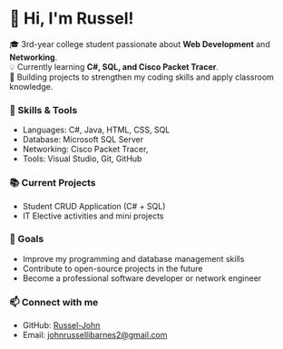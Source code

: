 # 👋 Hi, I'm Russel!  

🎓 3rd-year college student passionate about **Web Development** and **Networking**.  
💡 Currently learning **C#, SQL, and Cisco Packet Tracer**.  
🚀 Building projects to strengthen my coding skills and apply classroom knowledge.  

### 🔧 Skills & Tools  
- Languages: C#, Java, HTML, CSS, SQL  
- Database: Microsoft SQL Server  
- Networking: Cisco Packet Tracer,  
- Tools: Visual Studio, Git, GitHub  

### 📚 Current Projects  
- Student CRUD Application (C# + SQL)   
- IT Elective activities and mini projects  

### 🌱 Goals  
- Improve my programming and database management skills  
- Contribute to open-source projects in the future  
- Become a professional software developer or network engineer  

### 📫 Connect with me  
- GitHub: [Russel-John](https://github.com/Russel-John)  
- Email: johnrussellibarnes2@gmail.com  
